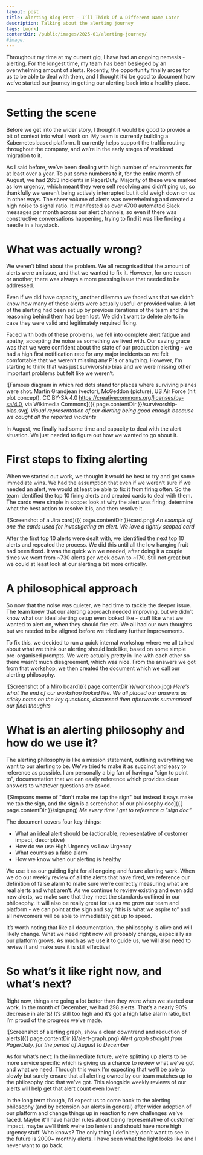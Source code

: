 ```yaml
---
layout: post
title: Alerting Blog Post - I’ll Think Of A Different Name Later
description: Talking about the alerting journey
tags: [work]
contentDir: /public/images/2025-01/alerting-journey/
#image: 
---
```

Throughout my time at my current gig, I have had an ongoing nemesis - alerting. For the longest time, my team has been besieged by an overwhelming amount of alerts. Recently, the opportunity finally arose for us to be able to deal with them, and I thought it’d be good to document how we’ve started our journey in getting our alerting back into a healthy place. 

<hr>

# Setting the scene
Before we get into the wider story, I thought it would be good to provide a bit of context into what I work on. My team is currently building a Kubernetes based platform. It currently helps support the traffic routing throughout the company, and we’re in the early stages of workload migration to it. 

As I said before, we’ve been dealing with high number of environments for at least over a year. To put some numbers to it, for the entire month of August, we had 2653 incidents in PagerDuty. Majority of these were marked as low urgency, which meant they were self resolving and didn’t ping us, so thankfully we weren’t being actively interrupted but it did weigh down on us in other ways. The sheer volume of alerts was overwhelming and created a high noise to signal ratio. It manifested as over 4700 automated Slack messages per month across our alert channels, so even if there was constructive conversations happening, trying to find it was like finding a needle in a haystack.  


# What was actually wrong?
We weren’t blind about the problem. We all recognised that the amount of alerts were an issue, and that we wanted to fix it. However, for one reason or another, there was always a more pressing issue that needed to be addressed. 

Even if we did have capacity, another dilemma we faced was that we didn't know how many of these alerts were actually useful or provided value. A lot of the alerting had been set up by previous iterations of the team and the reasoning behind them had been lost. We didn’t want to delete alerts in case they were valid and legitimately required fixing.

Faced with both of these problems, we fell into complete alert fatigue and apathy, accepting the noise as something we lived with. Our saving grace was that we were confident about the state of our production alerting - we had a high first notification rate for any major incidents so we felt comfortable that we weren’t missing any P1s or anything. However, I’m starting to think that was just survivorship bias and we were missing other important problems but felt like we weren’t.

![Famous diagram in which red dots stand for places where surviving planes were shot. Martin Grandjean (vector), McGeddon (picture), US Air Force (hit plot concept), CC BY-SA 4.0 <https://creativecommons.org/licenses/by-sa/4.0>, via Wikimedia Commons]({{ page.contentDir }}/survivorship-bias.svg)
*Visual representation of our alerting being good enough because we caught all the reported incidents*

In August, we finally had some time and capacity to deal with the alert situation. We just needed to figure out how we wanted to go about it. 

# First steps to fixing alerting
When we started out work, we thought it would be best to try and get some immediate wins. We had the assumption that even if we weren’t sure if we needed an alert, we would at least be able to fix it from firing often. So the team identified the top 10 firing alerts and created cards to deal with them. The cards were simple in scope: look at why the alert was firing, determine what the best action to resolve it is, and then resolve it. 

![Screenshot of a Jira card]({{ page.contentDir }}/card.png)
*An example of one the cards used for investigating an alert. We love a tightly scoped card*

After the first top 10 alerts were dealt with, we identified the next top 10 alerts and repeated the process. We did this until all the low hanging fruit had been fixed. It was the quick win we needed, after doing it a couple times we went from ~730 alerts per week down to ~170. Still not great but we could at least look at our alerting a bit more critically. 

# A philosophical approach
So now that the noise was quieter, we had time to tackle the deeper issue. The team knew that our alerting approach needed improving, but we  didn’t know what our ideal alerting setup even looked like - stuff like what we wanted to alert on, when they should fire etc. We all had our own thoughts but we needed to be aligned before we tried any further improvements.

To fix this, we decided to run a quick internal workshop where we all talked about what we think our alerting should look like, based on some simple pre-organised prompts. We were actually pretty in line with each other so there wasn’t much disagreement, which was nice. From the answers we got from that workshop, we then created the document which we call our alerting philosophy. 

![Screenshot of a Miro board]({{ page.contentDir }}/workshop.jpg)
*Here's what the end of our workshop looked like. We all placed our answers as sticky notes on the key questions, discussed then afterwards summarised our final thoughts* 

# What is an alerting philosophy and how do we use it?
The alerting philosophy is like a mission statement, outlining everything we want to our alerting to be. We’ve tried to make it as succinct and easy to reference as possible. I am personally a big fan of having a “sign to point to”, documentation that we can easily reference which provides clear answers to whatever questions are asked.

![Simpsons meme of "don't make me tap the sign" but instead it says make me tap the sign, and the sign is a screenshot of our philosophy doc]({{ page.contentDir }}/sign.png)
*Me every time I get to reference a "sign doc"*

The document covers four key things:
- What an ideal alert should be (actionable, representative of customer impact, descriptive)
- How do we use High Urgency vs Low Urgency 
- What counts as a false alarm
- How we know when our alerting is healthy

We use it as our guiding light for all ongoing and future alerting work. When we do our weekly review of all the alerts that have fired, we reference our definition of false alarm to make sure we’re correctly measuring what are real alerts and what aren’t. As we continue to review existing and even add new alerts, we make sure that they meet the standards outlined in our philosophy. It will also be really great for us as we grow our team and platform - we can point at the sign and say “this is what we aspire to” and all newcomers will be able to immediately get up to speed.

It’s worth noting that like all documentation, the philosophy is alive and will likely change. What we need right now will probably change, especially as our platform grows. As much as we use it to guide us, we will also need to review it and make sure it is still effective! 

# So what’s it like right now, and what’s next?
Right now, things are going a lot better than they were when we started our work. In the month of December, we had 298 alerts. That’s a nearly 90% decrease in alerts! It’s still too high and it’s got a high false alarm ratio, but I’m proud of the progress we’ve made. 

![Screenshot of alerting graph, show a clear downtrend and reduction of alerts]({{ page.contentDir }}/alert-graph.png)
*Alert graph straight from PagerDuty, for the period of August to December*

As for what’s next: In the immediate future, we’re splitting up alerts to be more service specific which is giving us a chance to review what we’ve got and what we need. Through this work I’m expecting that we’ll be able to slowly but surely ensure that all alerting owned by our team matches up to the philosophy doc that we’ve got. This alongside weekly reviews of our alerts will help get that alert count even lower. 

In the long term though, I’d expect us to come back to the alerting philosophy (and by extension our alerts in general) after wider adoption of our platform and change things up in reaction to new challenges we’ve faced. Maybe it’ll have harder rules about being representative of customer impact, maybe we’ll think we’re too lenient and should have more high urgency stuff. Who knows? The only thing I definitely don’t want to see in the future is 2000+ monthly alerts. I have seen what the light looks like and I never want to go back.
